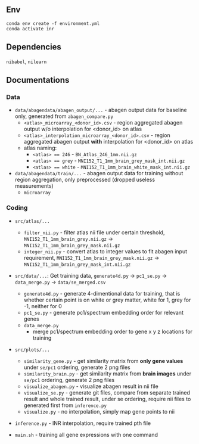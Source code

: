 
## Env

```
conda env create -f environment.yml
conda activate inr
```

## Dependencies

`nibabel`, `nilearn`

## Documentations

### Data

- `data/abagendata/abagen_output/...` - abagen output data for baseline only, generated from `abagen_compare.py`
    -  `<atlas>_microarray_<donor_id>.csv` - region aggregated abagen output w/o interpolation for <donor_id> on atlas
    -  `<atlas>_interpolation_microarray_<donor_id>.csv` - region aggregated abagen output **with** interpolation for <donor_id> on atlas 
    -  atlas naming:
        - `<atlas> == 246` - `BN_Atlas_246_1mm.nii.gz`
        - `<atlas> == grey` - `MNI152_T1_1mm_brain_grey_mask_int.nii.gz`
        - `<atlas> == white` - `MNI152_T1_1mm_brain_white_mask_int.nii.gz`
- `data/abagendata/train/...` - abagen output data for training without region aggregation, only preprocessed (dropped useless measurements)
    - `microarray`

### Coding

- `src/atlas/...`
    - `filter_nii.py` - filter atlas nii file under certain threshold, `MNI152_T1_1mm_brain_grey.nii.gz` -> `MNI152_T1_1mm_brain_grey_mask.nii.gz`
    - `integer_nii.py` - convert atlas to integer values to fit abagen input requirement, `MNI152_T1_1mm_brain_grey_mask.nii.gz` -> `MNI152_T1_1mm_brain_grey_mask_int.nii.gz`
- `src/data/...`: Get training data, `generate4d.py` -> `pc1_se.py` -> `data_merge.py` -> `data/se_merged.csv`
    - `generate4d.py` - generate 4-dimentional data for training, that is whether certain point is on white or grey matter, white for 1, grey for -1, neither for 0
    - `pc1_se.py` - generate pc1/spectrum embedding order for relevant genes
    - `data_merge.py`
        - merge pc1/spectrum embedding order to gene x y z locations for training
- `src/plots/...`
    - `similarity_gene.py` - get similarity matrix from **only gene values** under `se/pc1` ordering, generate 2 png files
    - `similarity_brain.py` - get similarity matrix from **brain images** under `se/pc1` ordering, generate 2 png files
    - `visualize_abagen.py` - visualize abagen result in nii file
    - `visualize_se.py` - generate git files, compare from separate trained result and whole trained result, under se ordering, require nii files to generated first from `inference.py`
    - `visualize.py` - no interpolation, simply map gene points to nii

- `inference.py` - INR interpolation, require trained pth file
- `main.sh` - training all gene expressions with one command